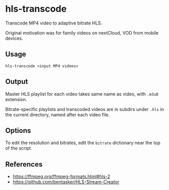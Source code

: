 # hls-transcode
Transcode MP4 video to adaptive bitrate HLS.

Original motivation was for family videos on nextCloud, VOD from mobile devices.

## Usage
```
hls-transcode <input MP4 videos>
```

## Output
Master HLS playlist for each video takes same name as video, with `.m3u8` extension.

Bitrate-specific playlists and transcoded videos are in subdirs under `.hls` in the current directory,
named after each video file.

## Options
To edit the resolution and bitrates, edit the `bitrate` dictionary near the top of the script.

## References
+ https://ffmpeg.org/ffmpeg-formats.html#hls-2
+ https://github.com/bentasker/HLS-Stream-Creator
